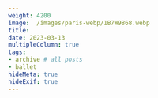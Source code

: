 ```yaml
---
weight: 4200
image:  /images/paris-webp/1B7W9868.webp
title:
date: 2023-03-13
multipleColumn: true
tags:
- archive # all posts
- ballet
hideMeta: true
hideExif: true
---
```


